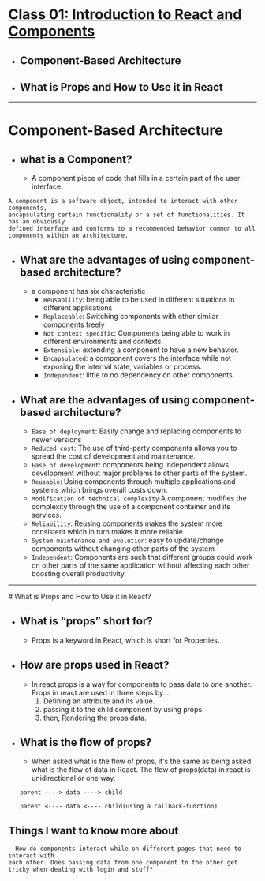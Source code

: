 # [Class 01: Introduction to React and Components](/README.md)

- ## Component-Based Architecture
- ## What is Props and How to Use it in React
<hr>

# Component-Based Architecture

- ## what is a Component?
   - A component piece of code that fills in a certain part of the user interface.

```
A component is a software object, intended to interact with other components, 
encapsulating certain functionality or a set of functionalities. It has an obviously 
defined interface and conforms to a recommended behavior common to all components within an architecture.

```
- ## What are the advantages of using component-based architecture?
    - a component has six characteristic
      - `Reusability`: being able to be used in different situations in different applications
      - `Replaceable`: Switching components with other similar components freely
      - `Not context specific`: Components being able to work in different environments and contexts.
      - `Extensible`: extending a component to have a new behavior.
      - `Encapsulated`: a component covers the interface while not exposing the internal state, variables or process.
      - `Independent`: little to no dependency on other components

- ## What are the advantages of using component-based architecture?
     - `Ease of deployment`: Easily change and replacing components to newer versions
     - `Reduced cost`: The use of third-party components allows you to spread the cost of development and maintenance.
     - `Ease of development`: components being independent allows development without major problems to other parts of the system.
     - `Reusable`: Using components through multiple applications and systems which brings overall costs down.
     - `Modification of technical complexity`:A component modifies the complexity through the use of a component container and its services.
     - `Reliability`: Reusing components makes the system more consistent which in turn makes it more reliable
     - `System maintenance and evolution`: easy to update/change components without changing other parts of the system
     - `Independent`: Components are such that different groups could work on other parts of the same application without affecting each other boosting overall productivity.

<hr>
# What is Props and How to Use it in React?

- ## What is “props” short for?
    - Props is a keyword in React, which is short for Properties.

- ## How are props used in React?
    - In react props is a way for components to pass data to one another. Props in react are used in three steps by...
        1. Defining an attribute and its value.
        2. passing it to the child component by using props.
        3. then, Rendering the props data.

- ## What is the flow of props?
    - When asked what is the flow of props, it's the same as being asked what is the flow of data in React. The flow of props(data) in react is unidirectional or one way.

    ```
    parent ----> data ----> child

    parent <---- data <---- child(using a callback-function)

    ```  

 
## Things I want to know more about
    - How do components interact while on different pages that need to interact with 
    each other. Does passing data from one component to the other get tricky when dealing with login and stuff?


